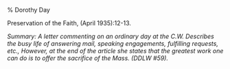 % Dorothy Day

Preservation of the Faith, (April 1935):12-13.

*Summary: A letter commenting on an ordinary day at the C.W. Describes
the busy life of answering mail, speaking engagements, fulfilling
requests, etc., However, at the end of the article she states that the
greatest work one can do is to offer the sacrifice of the Mass. (DDLW
\#59).*


